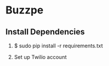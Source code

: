 # Buzzpe

## Install Dependencies

1. $ sudo pip install -r requirements.txt

2. Set up Twilio account


